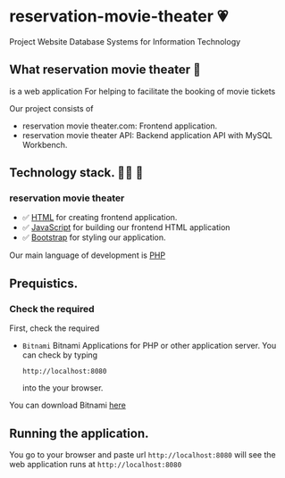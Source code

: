 # reservation-movie-theater :heartpulse:
Project Website Database Systems for Information Technology

## What reservation movie theater :dizzy:
is a web application For helping to facilitate the booking of movie tickets

Our project consists of
- reservation movie theater.com: Frontend application.
- reservation movie theater API: Backend application API with MySQL Workbench.

## Technology stack. :technologist: :school:
### reservation movie theater
- :white_check_mark: [HTML](https://html.com) for creating frontend application.
- :white_check_mark: [JavaScript](https://www.javascript.com) for building our frontend HTML application
- :white_check_mark: [Bootstrap](https://getbootstrap.com) for styling our application.


Our main language of development is [PHP](https://www.php.net)

## Prequistics.
### Check the required
First, check the required 

- `Bitnami` Bitnami Applications for PHP or other application server.
  You can check by typing
  ```
  http://localhost:8080

  ```
  into the your browser.
  
You can download Bitnami [here](https://bitnami.com)

## Running the application.

You go to your browser and paste url `http://localhost:8080` will see the web application runs at `http://localhost:8080`
